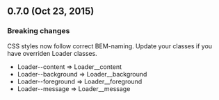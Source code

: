 ## 0.7.0 (Oct 23, 2015)

### Breaking changes

CSS styles now follow correct BEM-naming. Update your classes if you have
overriden Loader classes.

* Loader--content => Loader__content
* Loader--background => Loader__background
* Loader--foreground => Loader__foreground
* Loader--message => Loader__message
